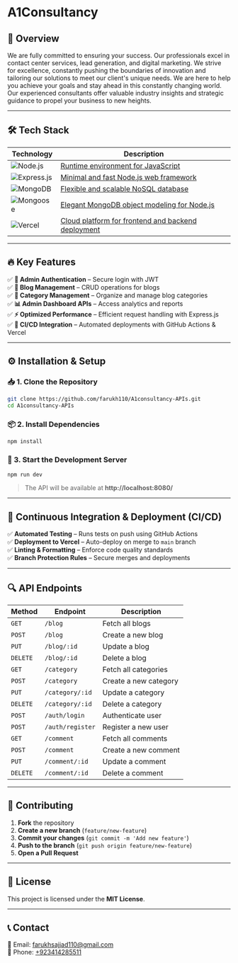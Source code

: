 # A1Consultancy

## 🚀 Overview  
We are fully committed to ensuring your success. Our professionals excel in contact center services, lead generation, and digital marketing. We strive for excellence, constantly pushing the boundaries of innovation and tailoring our solutions to meet our client's unique needs. We are here to help you achieve your goals and stay ahead in this constantly changing world. Our experienced consultants offer valuable industry insights and strategic guidance to propel your business to new heights.

---

## 🛠️ Tech Stack  

| Technology | Description |
|------------|-------------|
| ![Node.js](https://img.shields.io/badge/Node.js-339933?style=for-the-badge&logo=node.js&logoColor=white) | [Runtime environment for JavaScript](https://nodejs.org/) |
| ![Express.js](https://img.shields.io/badge/Express.js-000000?style=for-the-badge&logo=express&logoColor=white) | [Minimal and fast Node.js web framework](https://expressjs.com/) |
| ![MongoDB](https://img.shields.io/badge/MongoDB-4EA94B?style=for-the-badge&logo=mongodb&logoColor=white) | [Flexible and scalable NoSQL database](https://www.mongodb.com/) |
| ![Mongoose](https://img.shields.io/badge/Mongoose-880000?style=for-the-badge&logo=mongoose&logoColor=white) | [Elegant MongoDB object modeling for Node.js](https://mongoosejs.com/) |
| ![Vercel](https://img.shields.io/badge/Vercel-000000?style=for-the-badge&logo=vercel&logoColor=white) | [Cloud platform for frontend and backend deployment](https://vercel.com/) |

---

## 🔥 Key Features  
✅ **🔑 Admin Authentication** – Secure login with JWT  
✅ **📝 Blog Management** – CRUD operations for blogs  
✅ **📂 Category Management** – Organize and manage blog categories  
✅ **📊 Admin Dashboard APIs** – Access analytics and reports  
✅ **⚡ Optimized Performance** – Efficient request handling with Express.js  
✅ **🚀 CI/CD Integration** – Automated deployments with GitHub Actions & Vercel  

---

## ⚙️ Installation & Setup  

### 📥 1. Clone the Repository  
```sh
git clone https://github.com/farukh110/A1consultancy-APIs.git
cd A1consultancy-APIs
```

### 📦 2. Install Dependencies  
```sh
npm install
```

### 🚀 3. Start the Development Server  
```sh
npm run dev
```
> The API will be available at **http://localhost:8080/**  

---

## 🔄 Continuous Integration & Deployment (CI/CD)  
✅ **Automated Testing** – Runs tests on push using GitHub Actions  
✅ **Deployment to Vercel** – Auto-deploy on merge to `main` branch  
✅ **Linting & Formatting** – Enforce code quality standards  
✅ **Branch Protection Rules** – Secure merges and deployments  

---

## 🔍 API Endpoints  
| Method | Endpoint | Description |
|--------|---------|-------------|
| `GET` | `/blog` | Fetch all blogs |
| `POST` | `/blog` | Create a new blog |
| `PUT` | `/blog/:id` | Update a blog |
| `DELETE` | `/blog/:id` | Delete a blog |
| `GET` | `/category` | Fetch all categories |
| `POST` | `/category` | Create a new category |
| `PUT` | `/category/:id` | Update a category |
| `DELETE` | `/category/:id` | Delete a category |
| `POST` | `/auth/login` | Authenticate user |
| `POST` | `/auth/register` | Register a new user |
| `GET` | `/comment` | Fetch all comments |
| `POST` | `/comment` | Create a new comment |
| `PUT` | `/comment/:id` | Update a comment |
| `DELETE` | `/comment/:id` | Delete a comment |

---

## 🤝 Contributing  
1. **Fork** the repository  
2. **Create a new branch** (`feature/new-feature`)  
3. **Commit your changes** (`git commit -m 'Add new feature'`)  
4. **Push to the branch** (`git push origin feature/new-feature`)  
5. **Open a Pull Request**  

---

## 📜 License  
This project is licensed under the **MIT License**.  

---

## 📞 Contact  
📧 Email: [farukhsajjad110@gmail.com](mailto:farukhsajjad110@gmail.com)  
📱 Phone: [+923414285511](tel:+923414285511)  

